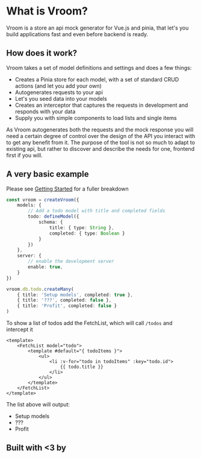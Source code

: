 <script setup>
import { VPTeamMembers } from 'vitepress/theme'

const members = [
  {
    avatar: 'https://www.github.com/frederikbache.png',
    name: 'Frederik Bache',
    title: 'Freelance Frontend Engineer',
    links: [
      { icon: 'github', link: 'https://github.com/frederikbache' },
    ]
  },
]
</script>

# What is Vroom?
Vroom is a store an api mock generator for Vue.js and pinia, that let's you build applications fast and even before backend is ready.

## How does it work?
Vroom takes a set of model definitions and settings and does a few things:
- Creates a Pinia store for each model, with a set of standard CRUD actions (and let you add your own)
- Autogenerates requests to your api
- Let's you seed data into your models
- Creates an interceptor that captures the requests in development and responds with your data
- Supply you with simple components to load lists and single items

As Vroom autogenerates both the requests and the mock response you will need a certain degree of control over the design of the API you interact with to get any benefit from it. The purpose of the tool is not so much to adapt to existing api, but rather to discover and describe the needs for one, frontend first if you will.



## A very basic example
Please see [Getting Started](/guide/intro/getting-started) for a fuller breakdown

```typescript
const vroom = createVroom({
    models: {
        // Add a todo model with title and completed fields
        todo: defineModel({
            schema: {
                title: { type: String },
                completed: { type: Boolean }
            }
        })
    },
    server: {
        // enable the development server
        enable: true,
    }
})

vroom.db.todo.createMany(
    { title: 'Setup models', completed: true },
    { title: '???', completed: false },
    { title: 'Profit', completed: false }
)
```

To show a list of todos add the FetchList, which will call `/todos` and intercept it

```vue
<template>
    <FetchList model="todo">
        <template #default="{ todoItems }">
            <ul>
                <li :v-for="todo in todoItems" :key="todo.id">
                    {{ todo.title }}
                </li>
            </ul>
        </template>
    </FetchList>
</template>
```
The list above will output:

<ul>
    <li>Setup models</li>
    <li>???</li>
    <li>Profit</li>
</ul>

## Built with <3 by
<VPTeamMembers size="small" :members="members" />